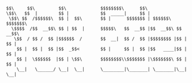 
    $$\     $$\         $$\             $$$$$$$$\      $$\                     
    \$$\   $$  |        $$ |            $$  _____|     $$ |                    
     \$$\ $$  /$$$$$$\  $$ |  $$\       $$ |      $$$$$$$ | $$$$$$\  $$$$$$$\  
      \$$$$  /$$  __$$\ $$ | $$  |      $$$$$\   $$  __$$ |$$  __$$\ $$  __$$\ 
       \$$  / $$ /  $$ |$$$$$$  /       $$  __|  $$ /  $$ |$$$$$$$$ |$$ |  $$ |
        $$ |  $$ |  $$ |$$  _$$<        $$ |     $$ |  $$ |$$   ____|$$ |  $$ |
        $$ |  \$$$$$$  |$$ | \$$\       $$$$$$$$\\$$$$$$$ |\$$$$$$$\ $$ |  $$ |
        \__|   \______/ \__|  \__|      \________|\_______| \_______|\__|  \__|  
